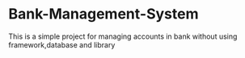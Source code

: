 # Bank-Management-System
This is a simple project for managing accounts in bank without using framework,database and library
